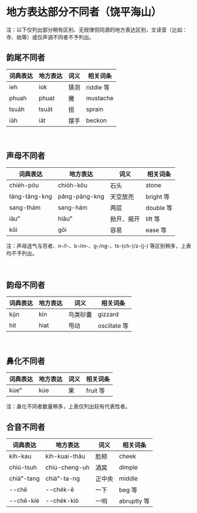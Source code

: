 # 地方表达部分不同者（饶平海山）

注：以下仅列出部分稍有区别、无规律但同源的地方表达区别，文读音（比如：寺、始等）或仅声调不同者不予列出。


## 韵尾不同者

| 词典表达 | 地方表达 | 词义 | 相关词条 |
|---|---|---|---|
| ieh | iok | 猜测 | riddle 等 |
| phuah | phuat | 撇 | mustache |
| tsua̍h | tsua̍t | 扭 | sprain |
| ia̍h | ia̍t | 摆手 | beckon |

<br>

## 声母不同者

| 词典表达 | 地方表达 | 词义 | 相关词条 |
|---|---|---|---|
| chie̍h-põu | chio̍h-kõu | 石头 | stone |
| tāng-tāng-kng | pâng-pâng-kng | 天空放亮 | bright 等 |
| sang-thám | sang-hám | 两层 | double 等 |
| iãuⁿ | hiãuⁿ | 掀开、揭开 | lift 等 |
| kōi | gōi | 容易 | ease 等 |

注：声母送气与否者、n-/l-、b-/m-、g-/ng-、ts-(ch-)/z-(j-) 等区别稍多，上表均不予列出。

<br>

## 韵母不同者

| 词典表达 | 地方表达 | 词义 | 相关词条 |
|---|---|---|---|
| kṳ̃n | kĩn | 鸟类砂囊 | gizzard |
| hit | hiat | 甩动 | oscillate 等 |

<br>

## 鼻化不同者

| 词典表达 | 地方表达 | 词义 | 相关词条 |
|---|---|---|---|
| kúeⁿ | kúe | 果 | fruit 等 |

注：鼻化不同者数量稍多，上表仅列出较有代表性者。
<br>

## 合音不同者

| 词典表达 | 地方表达 | 词义 | 相关词条 |
|---|---|---|---|
| kih-kau | kih-kuai-thâu | 脸颊 | cheek |
| chiú-tsuh | chiú-cheng-uh | 酒窝 | dimple |
| chiàⁿ-tang | chiàⁿ-ta-ng | 正中央 | middle |
| --chē | --che̍k-ē | 一下 | beg 等 |
| --chē-kiè | --che̍k-kiò | 一响 | abruptly 等 |